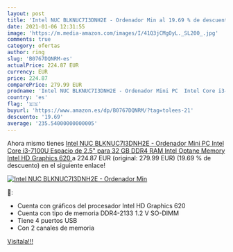 ```yaml
---
layout: post
title: 'Intel NUC BLKNUC7I3DNH2E - Ordenador Min al 19.69 % de descuento'
date: 2021-01-06 12:31:55
image: 'https://m.media-amazon.com/images/I/41Q3jCMgOyL._SL200_.jpg'
comments: true
category: ofertas
author: ring
slug: 'B0767DQNRM-es'
actualPrice: 224.87 EUR
currency: EUR
price: 224.87
comparePrice: 279.99 EUR
prodname: 'Intel NUC BLKNUC7I3DNH2E - Ordenador Mini PC  Intel Core i3-7100U  Espacio de 2.5" para 32 GB DDR4 RAM  Intel Optane Memory  Intel HD Graphics 620 '
country: 'es'
flag: '🇪🇸'
buyurl: 'https://www.amazon.es/dp/B0767DQNRM/?tag=tolees-21'
descuento: '19.69'
average: '235.54000000000005'
---
```


Ahora mismo tienes [Intel NUC BLKNUC7I3DNH2E - Ordenador Mini PC  Intel Core i3-7100U  Espacio de 2.5" para 32 GB DDR4 RAM  Intel Optane Memory  Intel HD Graphics 620 ](https://www.amazon.es/dp/B0767DQNRM/?tag=tolees-21) a 224.87 EUR (original: 279.99 EUR) (19.69 %  de descuento) en el siguiente enlace!

[![Intel NUC BLKNUC7I3DNH2E - Ordenador Min](https://m.media-amazon.com/images/I/41Q3jCMgOyL._SL200_.jpg)](https://www.amazon.es/dp/B0767DQNRM/?tag=tolees-21)

🔎:

- Cuenta con gráficos del procesador Intel HD Graphics 620
- Cuenta con tipo de memoria DDR4-2133 1.2 V SO-DIMM
- Tiene 4 puertos USB
- Con 2 canales de memoria

[Visítala!!!](https://www.amazon.es/dp/B0767DQNRM/?tag=tolees-21)
